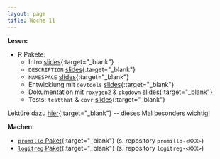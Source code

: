 ```yaml
---
layout: page
title: Woche 11
---
```


**Lesen:**

- R Pakete:
    - Intro [slides](slides/packages-intro.html){:target="_blank"}
    - `DESCRIPTION` [slides](slides/packages-description.html){:target="_blank"}
    - `NAMESPACE` [slides](slides/packages-namespace.html){:target="_blank"}
    - Entwicklung mit `devtools` [slides](slides/packages-devtools.html){:target="_blank"}
    - Dokumentation mit `roxygen2` & `pkgdown` [slides](slides/packages-roxygen2.html){:target="_blank"}
    - Tests:  `testthat` & `covr` [slides](slides/packages-testing.html){:target="_blank"}

Lektüre dazu [hier](ex/packages-reading-ex.html){:target="_blank"} -- dieses Mal besonders wichtig!
  
**Machen:**

- [`promillo` Paket](ex/packages-promillo-ex.html){:target="_blank"}  (s. repository `promillo-<XXX>`)
- [`logitreg` Paket](ex/packages-logitreg-ex.html){:target="_blank"} (s. repository `logitreg-<XXX>`)
